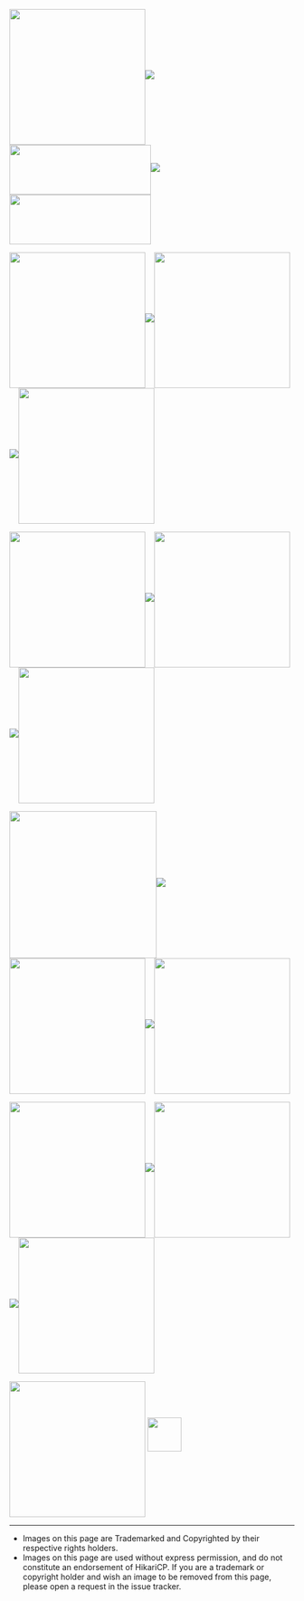 <img width="240" height="240" valign="middle" src="https://pbs.twimg.com/profile_images/671602360075100161/B2WA5XaX.png">![][spacer]<img width="250" height="88" valign="middle" src="https://www.skytap.com/wp-content/uploads/2016/05/Puppets_company_logo.png">![][spacer]<img width="250" height="88" valign="middle" src="https://web.liferay.com/osb-community-theme/images/custom/heading.png">

<img width="240" valign="middle" src="https://www.playframework.com/assets/images/logos/play_full_color.png">![][spacer]<img width="240" valign="middle" src="https://www.atlassian.com/dam/jcr:416a5a7b-55dc-435d-a3e3-22aa2650ba5d/AtlassianLogo.svg">![][spacer]<img width="240" valign="middle" src="http://www.deloittedigital.com/de/assets/img/site-icons/og-site-image.png">

<img width="240" valign="middle" src="https://logo-png.com/logopng/splunk-logo.png">![][spacer]<img width="240" valign="middle" src="https://www.surpasshosting.com/images/comodo_logo.png">![][spacer]<img width="240" valign="middle" src="https://www.ca.com/content/dam/ca/us/images/company/ca-logo-b-w.jpg">

<img width="260" valign="middle" src="http://fiware-cosmos.readthedocs.io/en/r4_fiware/user_and_programmer_manual/streaming/images/storm_logo.png">![][spacer]<img width="240" valign="middle" src="https://image.slidesharecdn.com/apachehive-151229131013/95/apache-hive-1-638.jpg?cb=1451394627">![][spacer]<img width="240" valign="middle" src="http://design.jboss.org/hibernate/logo/final/hibernate_logo_whitebkg.svg">

<img width="240" valign="middle" src="https://spring.io/img/spring-by-pivotal.png">![][spacer]<img width="240" valign="middle" src="https://jaxenter.com/wp-content/uploads/2013/02/slick.jpg">![][spacer]<img width="240" valign="middle" src="https://www.opennms.com/wp-content/uploads/2015/02/openNMSlogo-transparent-noninterlaced-150ppi.png">

<img width="240" valign="middle" src="https://aries.apache.org/images/Arieslogo_Horizontal.gif">


<img height="60" src="https://github.com/brettwooldridge/HikariCP/wiki/space60x1.gif"/>

-------------------------------------------------------------------------------------
 * Images on this page are Trademarked and Copyrighted by their respective rights holders.
 * Images on this page are used without express permission, and do not constitute an endorsement of HikariCP. If you are a trademark or copyright holder and wish an image to be removed from this page, please open a request in the issue tracker.

[spacer]: https://github.com/brettwooldridge/HikariCP/wiki/space60x1.gif
